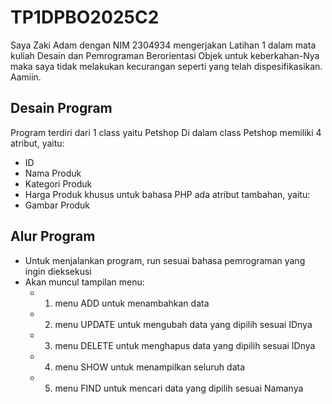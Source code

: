 # TP1DPBO2025C2
Saya Zaki Adam dengan NIM 2304934 mengerjakan Latihan 1 dalam mata kuliah Desain dan Pemrograman Berorientasi Objek untuk keberkahan-Nya maka saya tidak melakukan kecurangan seperti yang telah dispesifikasikan. Aamiin.

## Desain Program
Program terdiri dari 1 class yaitu Petshop
Di dalam class Petshop memiliki 4 atribut, yaitu:
* ID
* Nama Produk
* Kategori Produk
* Harga Produk
khusus untuk bahasa PHP ada atribut tambahan, yaitu:
* Gambar Produk

## Alur Program
- Untuk menjalankan program, run sesuai bahasa pemrograman yang ingin dieksekusi
- Akan muncul tampilan menu:
    - 1. menu ADD untuk menambahkan data
    - 2. menu UPDATE untuk mengubah data yang dipilih sesuai IDnya
    - 3. menu DELETE untuk menghapus data yang dipilih sesuai IDnya
    - 4. menu SHOW untuk menampilkan seluruh data
    - 5. menu FIND untuk mencari data yang dipilih sesuai Namanya
